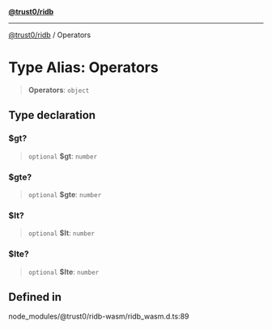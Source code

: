 [**@trust0/ridb**](../README.md)

***

[@trust0/ridb](../README.md) / Operators

# Type Alias: Operators

> **Operators**: `object`

## Type declaration

### $gt?

> `optional` **$gt**: `number`

### $gte?

> `optional` **$gte**: `number`

### $lt?

> `optional` **$lt**: `number`

### $lte?

> `optional` **$lte**: `number`

## Defined in

node\_modules/@trust0/ridb-wasm/ridb\_wasm.d.ts:89
